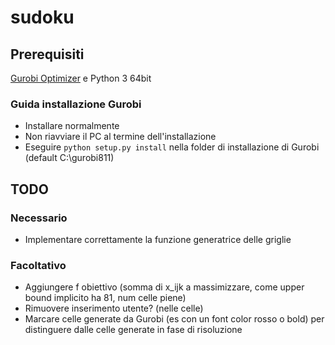 # sudoku

## Prerequisiti
[Gurobi Optimizer](http://www.gurobi.com/index) e Python 3 64bit

### Guida installazione Gurobi
* Installare normalmente
* Non riavviare il PC al termine dell'installazione
* Eseguire `python setup.py install` nella folder di installazione di Gurobi (default C:\gurobi811)

## TODO
### Necessario
* Implementare correttamente la funzione generatrice delle griglie

### Facoltativo
* Aggiungere f obiettivo (somma di x_ijk a massimizzare, come upper bound implicito ha 81, num celle piene)
* Rimuovere inserimento utente? (nelle celle)
* Marcare celle generate da Gurobi (es con un font color rosso o bold) per distinguere dalle celle generate in fase di risoluzione
